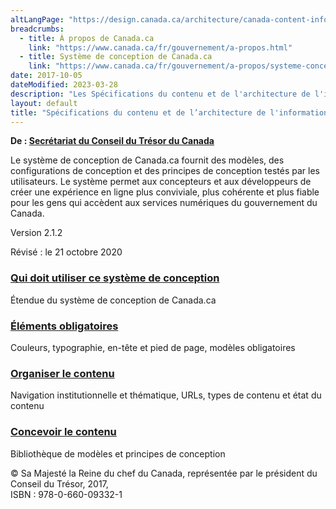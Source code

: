 ```yaml
---
altLangPage: "https://design.canada.ca/architecture/canada-content-information-architecture-specification.html"
breadcrumbs:
  - title: À propos de Canada.ca
    link: "https://www.canada.ca/fr/gouvernement/a-propos.html"
  - title: Système de conception de Canada.ca
    link: "https://www.canada.ca/fr/gouvernement/a-propos/systeme-conception.html"
date: 2017-10-05
dateModified: 2023-03-28
description: "Les Spécifications du contenu et de l'architecture de l'information pour Canada.ca s’agit d’un manuel de conception qui fournit des modèles testés par l’utilisateur, des modèles de navigation d’architecture de l’information pour présenter et organiser le contenu pour le site Canada.ca."
layout: default
title: "Spécifications du contenu et de l’architecture de l'information pour Canada.ca"
---
```

<p class="gc-byline"><strong>De : <a href="https://www.canada.ca/fr/secretariat-conseil-tresor.html">Secrétariat du Conseil du Trésor du Canada</a></strong></p>
<p>Le système de conception de Canada.ca fournit des modèles, des configurations de conception et des principes de conception testés par les utilisateurs. Le système permet aux concepteurs et aux développeurs de créer une expérience en ligne plus conviviale, plus cohérente et plus fiable pour les gens qui accèdent aux services numériques du gouvernement du Canada.</p>
<p class="text-right">Version 2.1.2</p>
<p class="text-right">Révisé&nbsp;: le
  <time datetime="2020-10-21">21 octobre 2020</time>
</p>
<div class="row">
  <section class="wb-eqht gc-drmt">
    <div class="col-md-4">
      <section>
        <h3 class="h5"><a href="utilisation-concept-canadaca.html">Qui doit utiliser ce système de conception</a></h3>
        <p>Étendue du système de conception de Canada.ca</p>
      </section>
    </div>
    <div class="col-md-4">
      <section>
        <h3 class="h5"><a href="elements-obligatoires.html">Éléments obligatoires</a></h3>
        <p>Couleurs, typographie, en-tête et pied de page, modèles obligatoires</p>
      </section>
    </div>
    <div class="col-md-4">
      <section>
        <h3 class="h5"><a href="organiser-contenu.html">Organiser le contenu</a></h3>
        <p>Navigation institutionnelle et thématique, URLs, types de contenu et état du contenu</p>
      </section>
    </div>
    <div class="col-md-4">
      <section>
        <h3 class="h5"><a href="modeles.html">Concevoir le contenu</a></h3>
        <p>Bibliothèque de modèles et principes de conception</p>
      </section>
    </div>
  </section>
</div>
<p class="mrgn-tp-lg text-center small">© Sa Majesté la Reine du chef du Canada, représentée par le président du Conseil du Trésor, 2017,<br>
  ISBN&nbsp;: 978-0-660-09332-1</p>
